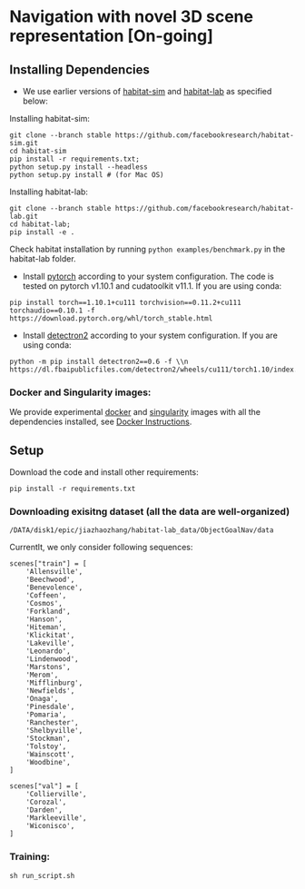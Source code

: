 # Navigation with novel 3D scene representation [On-going]



## Installing Dependencies
- We use earlier versions of [habitat-sim](https://github.com/facebookresearch/habitat-sim) and [habitat-lab](https://github.com/facebookresearch/habitat-lab) as specified below:

Installing habitat-sim:
```
git clone --branch stable https://github.com/facebookresearch/habitat-sim.git
cd habitat-sim
pip install -r requirements.txt; 
python setup.py install --headless
python setup.py install # (for Mac OS)
```

Installing habitat-lab:
```
git clone --branch stable https://github.com/facebookresearch/habitat-lab.git
cd habitat-lab; 
pip install -e .
```
Check habitat installation by running `python examples/benchmark.py` in the habitat-lab folder.

- Install [pytorch](https://pytorch.org/) according to your system configuration. The code is tested on pytorch v1.10.1 and cudatoolkit v11.1. If you are using conda:
```
pip install torch==1.10.1+cu111 torchvision==0.11.2+cu111 torchaudio==0.10.1 -f https://download.pytorch.org/whl/torch_stable.html
```

- Install [detectron2](https://github.com/facebookresearch/detectron2/) according to your system configuration. If you are using conda:
```
python -m pip install detectron2==0.6 -f \\n  https://dl.fbaipublicfiles.com/detectron2/wheels/cu111/torch1.10/index.html
```

### Docker and Singularity images:
We provide experimental [docker](https://www.docker.com/) and [singularity](https://sylabs.io/) images with all the dependencies installed, see [Docker Instructions](./docs/DOCKER_INSTRUCTIONS.md).


## Setup
Download the code and install other requirements:
```
pip install -r requirements.txt
```

### Downloading exisitng dataset (all the data are well-organized)
```
/DATA/disk1/epic/jiazhaozhang/habitat-lab_data/ObjectGoalNav/data
```

Currentlt, we only consider following sequences:
```
scenes["train"] = [
    'Allensville',
    'Beechwood',
    'Benevolence',
    'Coffeen',
    'Cosmos',
    'Forkland',
    'Hanson',
    'Hiteman',
    'Klickitat',
    'Lakeville',
    'Leonardo',
    'Lindenwood',
    'Marstons',
    'Merom',
    'Mifflinburg',
    'Newfields',
    'Onaga',
    'Pinesdale',
    'Pomaria',
    'Ranchester',
    'Shelbyville',
    'Stockman',
    'Tolstoy',
    'Wainscott',
    'Woodbine',
]

scenes["val"] = [
    'Collierville',
    'Corozal',
    'Darden',
    'Markleeville',
    'Wiconisco',
]

```



### Training:
```
sh run_script.sh
```




